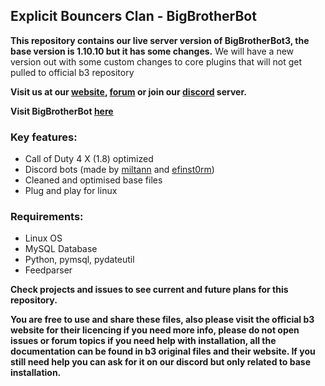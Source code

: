 ## Explicit Bouncers Clan - BigBrotherBot

__This repository contains our live server version of BigBrotherBot3, the base version is 1.10.10 but it has some changes.__
We will have a new version out with some custom changes to core plugins that will not get pulled to official b3 repository

__Visit us at our [website](http://www.explicitbouncers.com/), [forum](http://www.explicitbouncers.com/forum/index.php) or join our [discord](https://discordapp.com/invite/cMXNWcT) server.__

__Visit BigBrotherBot [here](https://github.com/BigBrotherBot/big-brother-bot)__

### Key features:

- Call of Duty 4 X (1.8) optimized
- Discord bots (made by [miltann](https://github.com/miltann/b3-plugin-discord) and [efinst0rm](https://github.com/efinst0rm/b3-plugin-discordBans))
- Cleaned and optimised base files
- Plug and play for linux

### Requirements:

- Linux OS
- MySQL Database
- Python, pymsql, pydateutil
- Feedparser

__Check projects and issues to see current and future plans for this repository.__

__You are free to use and share these files, also please visit the official b3 website for their licencing if you need more info, please do not open issues or forum topics if you need help with installation, all the documentation can be found in b3 original files and their website. If you still need help you can ask for it on our discord but only related to base installation.__
